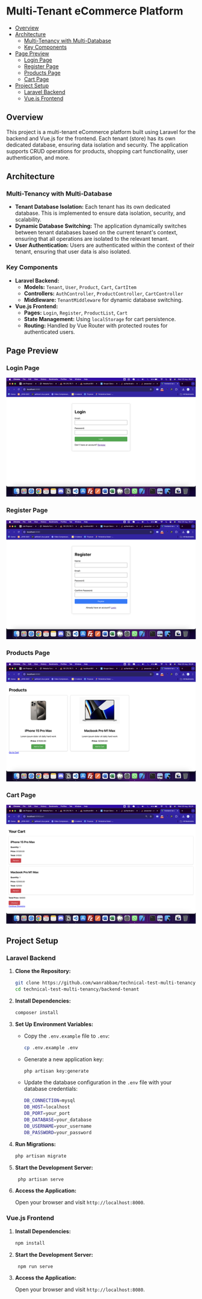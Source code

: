 # Multi-Tenant eCommerce Platform

<!-- list of contents -->
- [Overview](#overview)
- [Architecture](#architecture)
  - [Multi-Tenancy with Multi-Database](#multi-tenancy-with-multi-database)
  - [Key Components](#key-components)
- [Page Preview](#page-preview)
    - [Login Page](#login-page)
    - [Register Page](#register-page)
    - [Products Page](#products-page)
    - [Cart Page](#cart-page)
- [Project Setup](#project-setup)
    - [Laravel Backend](#laravel-backend)
    - [Vue.js Frontend](#vuejs-frontend)


## Overview

This project is a multi-tenant eCommerce platform built using Laravel for the backend and Vue.js for the frontend. Each tenant (store) has its own dedicated database, ensuring data isolation and security. The application supports CRUD operations for products, shopping cart functionality, user authentication, and more.

## Architecture

### Multi-Tenancy with Multi-Database

- **Tenant Database Isolation:** Each tenant has its own dedicated database. This is implemented to ensure data isolation, security, and scalability.
- **Dynamic Database Switching:** The application dynamically switches between tenant databases based on the current tenant's context, ensuring that all operations are isolated to the relevant tenant.
- **User Authentication:** Users are authenticated within the context of their tenant, ensuring that user data is also isolated.

### Key Components

- **Laravel Backend:**
  - **Models:** `Tenant`, `User`, `Product`, `Cart`, `CartItem`
  - **Controllers:** `AuthController`, `ProductController`, `CartController`
  - **Middleware:** `TenantMiddleware` for dynamic database switching.
- **Vue.js Frontend:**
  - **Pages:** `Login`, `Register`, `ProductList`, `Cart`
  - **State Management:** Using `localStorage` for cart persistence.
  - **Routing:** Handled by Vue Router with protected routes for authenticated users.

## Page Preview

### Login Page
<img src='https://raw.githubusercontent.com/wanrabbae/technical-test-multi-tenancy/main/frontend-tenant/src/assets/login.png'>

### Register Page
<img src='https://raw.githubusercontent.com/wanrabbae/technical-test-multi-tenancy/main/frontend-tenant/src/assets/register.png'>

### Products Page
<img src='https://raw.githubusercontent.com/wanrabbae/technical-test-multi-tenancy/main/frontend-tenant/src/assets/products.png'>

### Cart Page
<img src='https://raw.githubusercontent.com/wanrabbae/technical-test-multi-tenancy/main/frontend-tenant/src/assets/cart.png'>

## Project Setup

### Laravel Backend

1. **Clone the Repository:**

   ```bash
   git clone https://github.com/wanrabbae/technical-test-multi-tenancy
   cd technical-test-multi-tenancy/backend-tenant
    ```
2. **Install Dependencies:**

   ```bash
   composer install
   ```
3. **Set Up Environment Variables:**

   - Copy the `.env.example` file to `.env`:

     ```bash
     cp .env.example .env
     ```

   - Generate a new application key:

     ```bash
     php artisan key:generate
     ```

   - Update the database configuration in the `.env` file with your database credentials:

        ```bash
        DB_CONNECTION=mysql
        DB_HOST=localhost
        DB_PORT=your_port
        DB_DATABASE=your_database
        DB_USERNAME=your_username
        DB_PASSWORD=your_password
        ```
4. **Run Migrations:**

   ```bash
   php artisan migrate
   ```
5. **Start the Development Server:**

   ```bash
    php artisan serve
    ```
6. **Access the Application:**

   Open your browser and visit `http://localhost:8000`.

### Vue.js Frontend

1. **Install Dependencies:**

   ```bash
   npm install
   ```
2. **Start the Development Server:**

   ```bash
    npm run serve
    ```
3. **Access the Application:**

   Open your browser and visit `http://localhost:8080`.